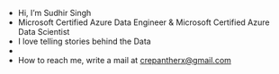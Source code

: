 - Hi, I’m Sudhir Singh
- Microsoft Certified Azure Data Engineer & Microsoft Certified Azure Data Scientist
- I love telling stories behind the Data
- 
- How to reach me, write a mail at crepantherx@gmail.com

<!---
crepantherx/crepantherx is a ✨ special ✨ repository because its `README.md` (this file) appears on your GitHub profile.
You can click the Preview link to take a look at your changes.
--->
